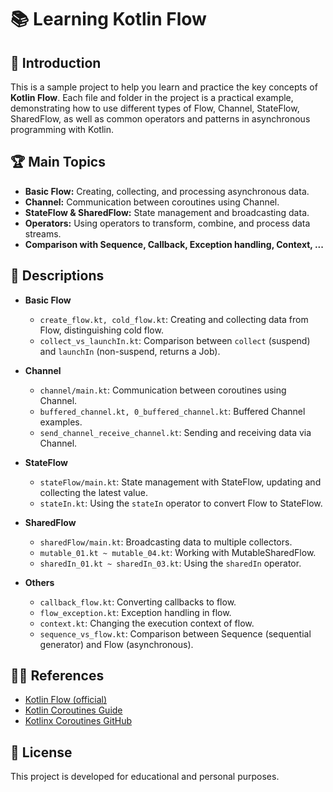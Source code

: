 # 📚 Learning Kotlin Flow 

## 📃 Introduction

This is a sample project to help you learn and practice the key concepts of **Kotlin Flow**. Each file and folder in the project is a practical example, demonstrating how to use different types of Flow, Channel, StateFlow, SharedFlow, as well as common operators and patterns in asynchronous programming with Kotlin.

## 🏆 Main Topics

- **Basic Flow:** Creating, collecting, and processing asynchronous data.
- **Channel:** Communication between coroutines using Channel.
- **StateFlow & SharedFlow:** State management and broadcasting data.
- **Operators:** Using operators to transform, combine, and process data streams.
- **Comparison with Sequence, Callback, Exception handling, Context, ...**

## 📝 Descriptions

- **Basic Flow**
  - `create_flow.kt, cold_flow.kt`: Creating and collecting data from Flow, distinguishing cold flow.
  - `collect_vs_launchIn.kt`: Comparison between `collect` (suspend) and `launchIn` (non-suspend, returns a Job).

- **Channel**
    - `channel/main.kt`: Communication between coroutines using Channel.
    - `buffered_channel.kt, 0_buffered_channel.kt`: Buffered Channel examples.
    - `send_channel_receive_channel.kt`: Sending and receiving data via Channel.

- **StateFlow**
    - `stateFlow/main.kt`: State management with StateFlow, updating and collecting the latest value.
    - `stateIn.kt`: Using the `stateIn` operator to convert Flow to StateFlow.

- **SharedFlow**
    - `sharedFlow/main.kt`: Broadcasting data to multiple collectors.
    - `mutable_01.kt ~ mutable_04.kt`: Working with MutableSharedFlow.
    - `sharedIn_01.kt ~ sharedIn_03.kt`: Using the `sharedIn` operator.

- **Others**
    - `callback_flow.kt`: Converting callbacks to flow.
    - `flow_exception.kt`: Exception handling in flow.
    - `context.kt`: Changing the execution context of flow.
    - `sequence_vs_flow.kt`: Comparison between Sequence (sequential generator) and Flow (asynchronous).

## 🧑‍🏫 References

- [Kotlin Flow (official)](https://kotlinlang.org/docs/flow.html)
- [Kotlin Coroutines Guide](https://kotlinlang.org/docs/coroutines-guide.html)
- [Kotlinx Coroutines GitHub](https://github.com/Kotlin/kotlinx.coroutines)

## 📝 License
This project is developed for educational and personal purposes.
